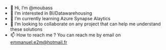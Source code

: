 - 👋 Hi, I’m @moubass
- 👀 I’m interested in BI/Datawarehousing
- 🌱 I’m currently learning Azure Synapse Alaytics
- 💞️ I’m looking to collaborate on any project that can help me understand these solutions
- 📫 How to reach me ? You can reach me by email on emmanuel.e2m@hotmail.fr

<!---
moubass/moubass is a ✨ special ✨ repository because its `README.md` (this file) appears on your GitHub profile.
You can click the Preview link to take a look at your changes.
--->
